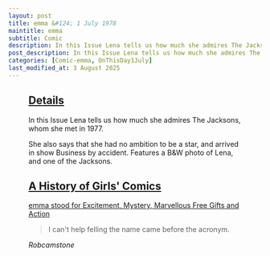 ```yaml
---
layout: post
title: emma &#124; 1 July 1978
maintitle: emma
subtitle: Comic
description: In this Issue Lena tells us how much she admires The Jacksons, whom she met in 1977.She also says that she had no ambition to be a star, and arrived in show Business by accident. Features a B&W photo of Lena, and one of the Jacksons.
post_description: In this Issue Lena tells us how much she admires The Jacksons, whom she met in 1977.She also says that she had no ambition to be a star, and arrived in show Business by accident. Features a B&W photo of Lena, and one of the Jacksons.
categories: [Comic-emma, OnThisDay1July]
last_modified_at: 3 August 2025
---
```


<figure class="fig3">
<div class="CardLayout">
<div class="CardItem"><h2 id="infobox1" class="infobox"><a href="#infobox1">Details</a></h2>
<div class="CardItem split">
<p>In this Issue Lena tells us how much she admires The Jacksons, whom she met in 1977.</p>
<p>She also says that she had no ambition to be a star, and arrived in show Business by accident.
Features a B&W photo of Lena, and one of the Jacksons.</p>
</div></div></div>
</figure>

<figure class="fig3">
<div class="CardLayout">
<div class="CardItem"><h2 id="infobox2" class="infobox"><a href="#infobox2">A History of Girls' Comics</a></h2>
<div class="CardItem split">

<p><a class="external-link" href="https://books.google.co.uk/books?id=D7fNDwAAQBAJ&pg=PT136&lpg=PT136&dq=Excitement,+Mystery,+Marvellous+Free+Gifts+and+Action&source=bl&ots=jn7ZF5lePl&sig=ACfU3U04nd33Ex7jn35TXUAwxlZEi9V27w&hl=en&sa=X&ved=2ahUKEwii2tDhp6rqAhWpVRUIHR9UCVkQ6AEwCnoECAkQAQ#v=onepage&q=%22Excitement%2C%20Mystery%2C%20Marvellous%20Free%20Gifts%20and%20Action%22&f=false">emma stood for Excitement, Mystery, Marvellous Free Gifts and Action</a></p>
<blockquote>I can't help felling the name came before the acronym.</blockquote>
<cite>Robcamstone</cite>
</div></div></div>
</figure>
